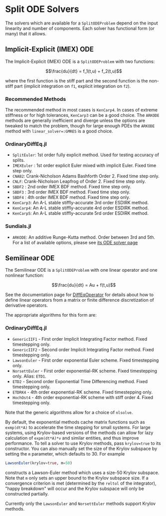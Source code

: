 # Split ODE Solvers

The solvers which are available for a `SplitODEProblem` depend on the input
linearity and number of components. Each solver has functional form
(or many) that it allows.

## Implicit-Explicit (IMEX) ODE

The Implicit-Explicit (IMEX) ODE is a `SplitODEProblem` with two functions:

```math
\frac{du}{dt} =  f_1(t,u) + f_2(t,u)
```

where the first function is the stiff part and the second function is the non-stiff
part (implicit integration on `f1`, explicit integration on `f2`).

### Recommended Methods

The recommended method in most cases is `KenCarp4`. In cases of extreme stiffness
or for high tolerances, `KenCarp3` can be a good choice. The `ARKODE` methods
are generally inefficient and diverge unless the options are tweaked to match
the problem, though for large enough PDEs the `ARKODE` method with
`linear_solver=:GMRES` is a good choice.

### OrdinaryDiffEq.jl

- `SplitEuler`: 1st order fully explicit method. Used for testing accuracy
  of splits.
- `IMEXEuler` : 1st order explicit Euler mixed with implicit Euler. Fixed time
  step only.
- `CNAB2`: Crank-Nicholson Adams Bashforth Order 2. Fixed time step only.
- `CNLF`: Crank-Nicholson Leapfrog of Order 2. Fixed time step only.
- `SBDF2` : 2nd order IMEX BDF method. Fixed time step only.
- `SBDF3` : 3rd order IMEX BDF method. Fixed time step only.
- `SBDF4` : 4th order IMEX BDF method. Fixed time step only.
- `KenCarp3`: An A-L stable stiffly-accurate 3rd order ESDIRK method.
- `KenCarp4`: An A-L stable stiffly-accurate 4rd order ESDIRK method.
- `KenCarp5`: An A-L stable stiffly-accurate 5rd order ESDIRK method.

### Sundials.jl

- `ARKODE`: An additive Runge-Kutta method. Order between 3rd and 5th. For a list
  of available options, please see
  [its ODE solver page](http://docs.juliadiffeq.org/latest/solvers/ode_solve.html#Sundials.jl-1)

## Semilinear ODE

The Semilinear ODE is a `SplitODEProblem` with one linear operator and one nonlinear function:

```math
\frac{du}{dt} =  Au + f(t,u)
```

See the documentation page for [DiffEqOperator](../../features/diffeq_operator.html)
for details about how to define linear operators from a matrix or finite difference
discretization of derivative operators.

The appropriate algorithms for this form are:

### OrdinaryDiffEq.jl

- `GenericIIF1` - First order Implicit Integrating Factor method. Fixed timestepping only.
- `GenericIIF2` - Second order Implicit Integrating Factor method. Fixed timestepping only.
- `LawsonEuler` - First order exponential Euler scheme. Fixed timestepping only.
- `NorsettEuler` - First order exponential-RK scheme. Fixed timestepping only. Alias: `ETD1`.
- `ETD2` - Second order Exponential Time Differencing method. Fixed timestepping only.
- `ETDRK4` - 4th order exponential-RK scheme. Fixed timestepping only.
- `HochOst4` - 4th order exponential-RK scheme with stiff order 4. Fixed
  timestepping only.

Note that the generic algorithms allow for a choice of `nlsolve`.

By default, the exponential methods cache matrix functions such as `exmp(dt*A)` to accelerate
the time stepping for small systems. For large systems, using Krylov-based versions of the
methods can allow for lazy calculation of `expm(dt*A)*v` and similar entities, and thus improve
performance. To tell a solver to use Krylov methods, pass `krylov=true` to its constructor. You
can also manually set the size of the Krylov subspace by setting the `m` parameter, which
defaults to 30. For example

```julia
LawsonEuler(krylov=true, m=50)
```

constructs a Lawson-Euler method which uses a size-50 Krylov subspace. Note that `m`
only sets an upper bound to the Krylov subspace size. If a convergence criterion is met
(determined by the `reltol` of the integrator), "happy breakdown" will occur and the
Krylov subspace will only be constructed partially.

Currently only the `LawsonEuler` and `NorsettEuler` methods support Krylov methods.
